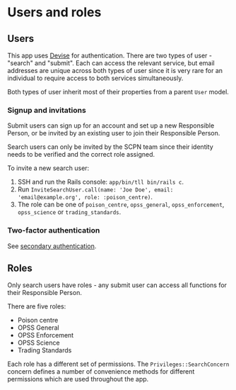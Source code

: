 # Users and roles

## Users

This app uses [Devise](https://github.com/heartcombo/devise) for authentication. There are two types of user -
"search" and "submit". Each can access the relevant service, but email addresses are unique across both types
of user since it is very rare for an individual to require access to both services simultaneously.

Both types of user inherit most of their properties from a parent `User` model.

### Signup and invitations

Submit users can sign up for an account and set up a new Responsible Person, or be invited by an existing
user to join their Responsible Person.

Search users can only be invited by the SCPN team since their identity needs to be verified and the correct
role assigned.

To invite a new search user:

1. SSH and run the Rails console: `app/bin/tll bin/rails c`.
2. Run `InviteSearchUser.call(name: 'Joe Doe', email: 'email@example.org', role: :poison_centre)`.
3. The role can be one of `poison_centre`, `opss_general`, `opss_enforcement`, `opss_science` or `trading_standards`.

### Two-factor authentication

See [secondary authentication](secondary_authentication.md).

## Roles

Only search users have roles - any submit user can access all functions for their Responsible Person.

There are five roles:

* Poison centre
* OPSS General
* OPSS Enforcement
* OPSS Science
* Trading Standards

Each role has a different set of permissions. The `Privileges::SearchConcern` concern defines a number of
convenience methods for different permissions which are used throughout the app.
